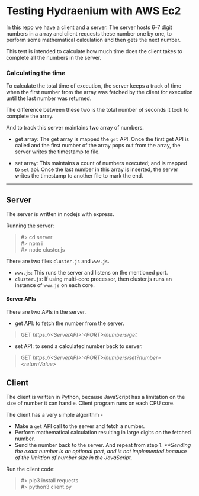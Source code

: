 # Testing Hydraenium with AWS Ec2

In this repo we have a client and a server. The server hosts 6-7 digit numbers in a array and client requests these number one by one, to perform some mathematical calculation and then gets the next number.

This test is intended to calculate how much time does the client takes to complete all the numbers in the server.

### Calculating the time
To calculate the total time of execution, the server keeps a track of time when the first number from the array was fetched by the client for execution until the last number was returned.

The difference between these two is the total number of seconds it took to complete the array.

And to track this server maintains two array of numbers. 

- get array: The get array is mapped the `get` API. Once the first get API is called and the first number of the array pops out from the array, the server writes the timestamp to file.

- set array: This maintains a count of numbers executed; and is mapped to `set` api. Once the last number in this array is inserted, the server writes the timestamp to another file to mark the end.

------

## Server

The server is written in nodejs with express. 

Running the server:

> #> cd server \
#> npm i \
#> node cluster.js 

There are two files `cluster.js` and `www.js`. 

- `www.js`: This runs the server and listens on the mentioned port.
- `cluster.js`: If using multi-core processor, then cluster.js runs an instance of `www.js` on each core.

#### Server APIs

There are two APIs in the server.

- get API: to fetch the number from the server.

> GET _https://<ServerAPI&gt;:&lt;PORT>/numbers/get_

- set API: to send a calculated number back to server. 

> GET _https://<ServerAPI&gt;:&lt;PORT>/numbers/set?number=<returnValue&gt;_

## Client

The client is written in Python, because JavaScript has a limitation on the size of number it can handle. Client program runs on each CPU core.

The client has a very simple algorithm - 

- Make a `get` API call to the server and fetch a number.
- Perform mathematical calculation resulting in large digits on the fetched number.
- Send the number back to the server. And repeat from step 1. _**Sending the exact number is an optional part, and is not implemented because of the limittion of number size in the JavaScript._

Run the client code:

> #> pip3 install requests \
#> python3 client.py
